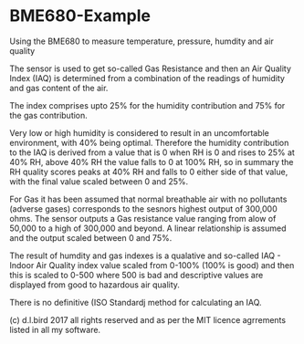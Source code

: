 # BME680-Example
Using the BME680 to measure temperature, pressure, humdity and air quality

The sensor is used to get so-called Gas Resistance and then an Air Quality Index (IAQ) is determined from a combination of the readings of humidity and gas content of the air.

The index comprises upto 25% for the humidity contribution and 75% for the gas contribution.

Very low or high humidity is considered to result in an uncomfortable environment, with 40% being optimal. Therefore the humidity contribution to the IAQ is derived from a value that is 0 when RH is 0 and rises to 25% at 40% RH, above 40% RH the value falls to 0 at 100% RH, so in summary the RH quality scores peaks at 40% RH and falls to 0 either side of that value, with the final value scaled between 0 and 25%.

For Gas it has been assumed that normal breathable air with no pollutants (adverse gases) corresponds to the sesnors highest output of 300,000 ohms. The sensor outputs a Gas resistance value ranging from alow of 50,000 to a high of 300,000 and beyond. A linear relationship is assumed and the output scaled between 0 and 75%.

The result of humdity and gas indexes is a qualative and so-called IAQ - Indoor Air Quality index value scaled from 0-100% (100% is good) and then this is scaled to 0-500 where 500 is bad and descriptive values are displayed from good to hazardous air quality.

There is no definitive (ISO Standardj method for calculating an IAQ.

(c) d.l.bird 2017 all rights reserved and as per the MIT licence agrrements listed in all my software.


